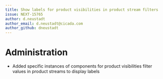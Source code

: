 ```yaml
---
title: Show labels for product visibilities in product stream filters
issue: NEXT-15765
author: d.neustadt
author_email: d.neustadt@cicada.com 
author_github: dneustadt
---
```

# Administration
* Added specific instances of components for product visibilities filter values in product streams to display labels
